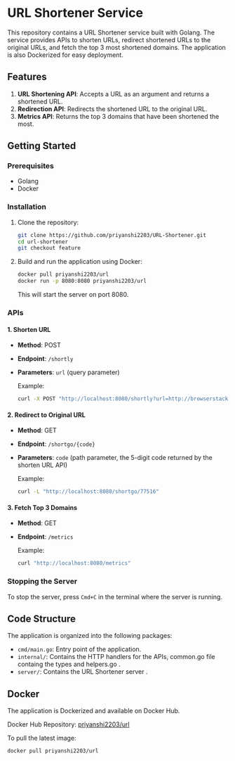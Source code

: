# URL Shortener Service

This repository contains a URL Shortener service built with Golang. The service provides APIs to shorten URLs, redirect shortened URLs to the original URLs, and fetch the top 3 most shortened domains. The application is also Dockerized for easy deployment.

## Features

1. **URL Shortening API**: Accepts a URL as an argument and returns a shortened URL.
2. **Redirection API**: Redirects the shortened URL to the original URL.
3. **Metrics API**: Returns the top 3 domains that have been shortened the most.

## Getting Started

### Prerequisites

- Golang
- Docker

### Installation

1. Clone the repository:
    ```sh
    git clone https://github.com/priyanshi2203/URL-Shortener.git
    cd url-shortener
    git checkout feature
    ```

2. Build and run the application using Docker:
    ```sh
    docker pull priyanshi2203/url
    docker run -p 8080:8080 priyanshi2203/url
    ```

    This will start the server on port 8080.

### APIs

#### 1. Shorten URL

- **Method**: POST
- **Endpoint**: `/shortly`
- **Parameters**: `url` (query parameter)

    Example:
    ```sh
    curl -X POST "http://localhost:8080/shortly?url=http://browserstack.com/swedcfrvgbthnjymkumyjnhgtsdcbfvdcdefrtgcvdxcfvcfvgdcfvgbcdfgcdfvgfcvg"
    ```

#### 2. Redirect to Original URL

- **Method**: GET
- **Endpoint**: `/shortgo/{code}`
- **Parameters**: `code` (path parameter, the 5-digit code returned by the shorten URL API)

    Example:
    ```sh
    curl -L "http://localhost:8080/shortgo/77516"
    ```

#### 3. Fetch Top 3 Domains

- **Method**: GET
- **Endpoint**: `/metrics`

    Example:
    ```sh
    curl "http://localhost:8080/metrics"
    ```

### Stopping the Server

To stop the server, press `Cmd+C` in the terminal where the server is running.

## Code Structure

The application is organized into the following packages:

- `cmd/main.go`: Entry point of the application.
- `internal/`: Contains the HTTP handlers for the APIs, common.go file containg the types and helpers.go .
- `server/`: Contains the URL Shortener server .

## Docker

The application is Dockerized and available on Docker Hub.

Docker Hub Repository: [priyanshi2203/url](https://hub.docker.com/repository/docker/priyanshi2203/url)

To pull the latest image:

```sh
docker pull priyanshi2203/url
